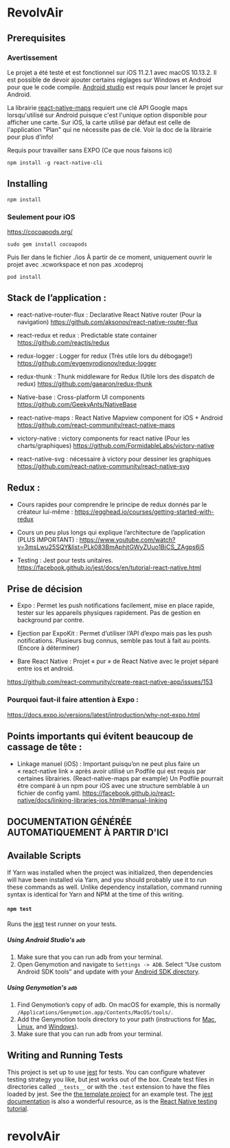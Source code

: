 # RevolvAir

## Prerequisites

### Avertissement

Le projet a été testé et est fonctionnel sur iOS 11.2.1 avec macOS 10.13.2.
Il est possible de devoir ajouter certains réglages sur Windows et Android pour que le code compile.
[Android studio](https://developer.android.com/studio/index.html) est requis pour lancer le projet sur Android.



La librairie [react-native-maps](https://github.com/react-community/react-native-maps) requiert une clé API Google maps lorsqu'utilisé sur Android puisque c'est l'unique option disponible pour afficher une carte.
Sur iOS, la carte utilisé par défaut est celle de l'application "Plan" qui ne nécessite pas de clé. Voir la doc de la librairie pour plus d'info! 

Requis pour travailler sans EXPO (Ce que nous faisons ici)

```
npm install -g react-native-cli
```

## Installing

```
npm install
```

### Seulement pour iOS

https://cocoapods.org/

```
sudo gem install cocoapods
```

Puis ller dans le fichier ./ios
À partir de ce moment, uniquement ouvrir le projet avec .xcworkspace et non pas .xcodeproj

```
pod install
```


## Stack de l’application : 

* react-native-router-flux : Declarative React Native router (Pour la navigation)
https://github.com/aksonov/react-native-router-flux

* react-redux et redux : Predictable state container
https://github.com/reactjs/redux

* redux-logger : Logger for redux (Très utile lors du débogage!)
https://github.com/evgenyrodionov/redux-logger

* redux-thunk : Thunk middleware for Redux (Utile lors des dispatch de redux)
https://github.com/gaearon/redux-thunk

* Native-base : Cross-platform UI components 
https://github.com/GeekyAnts/NativeBase

* react-native-maps : React Native Mapview component for iOS + Android
https://github.com/react-community/react-native-maps

* victory-native : victory components for react native (Pour les charts/graphiques)
https://github.com/FormidableLabs/victory-native

* react-native-svg : nécessaire à victory pour dessiner les graphiques
https://github.com/react-native-community/react-native-svg


## Redux : 

* Cours rapides pour comprendre le principe de redux donnés par le créateur lui-même : https://egghead.io/courses/getting-started-with-redux

* Cours un peu plus longs qui explique l’architecture de l’application (PLUS IMPORTANT) : 
https://www.youtube.com/watch?v=3msLwu25SQY&list=PLk083BmAphjtGWyZUuo1BiCS_ZAgps6j5

* Testing : Jest pour tests unitaires.
https://facebook.github.io/jest/docs/en/tutorial-react-native.html


## Prise de décision

* Expo : Permet les push notifications facilement, mise en place rapide, tester sur les appareils physiques rapidement. Pas de gestion en background par contre.

* Ejection par ExpoKit : Permet d’utiliser l’API d’expo mais pas les push notifications. Plusieurs bug connus, semble pas tout à fait au points. (Encore à déterminer)

* Bare React Native : Projet « pur » de React Native avec le projet séparé entre ios et android.

https://github.com/react-community/create-react-native-app/issues/153

### Pourquoi faut-il faire attention à Expo : 
https://docs.expo.io/versions/latest/introduction/why-not-expo.html



## Points importants qui évitent beaucoup de cassage de tête :

* Linkage manuel (iOS) : Important puisqu’on ne peut plus faire un « react-native link » après avoir utilisé un Podfile qui est requis par certaines librairies. (React-native-maps par example) Un Podfile pourrait être comparé à un npm pour iOS avec une structure semblable à un fichier de config yaml. 
https://facebook.github.io/react-native/docs/linking-libraries-ios.html#manual-linking



## DOCUMENTATION GÉNÉRÉE AUTOMATIQUEMENT À PARTIR D'ICI

## Available Scripts

If Yarn was installed when the project was initialized, then dependencies will have been installed via Yarn, and you should probably use it to run these commands as well. Unlike dependency installation, command running syntax is identical for Yarn and NPM at the time of this writing.

#### `npm test`

Runs the [jest](https://github.com/facebook/jest) test runner on your tests.

##### Using Android Studio's `adb`

1. Make sure that you can run adb from your terminal.
2. Open Genymotion and navigate to `Settings -> ADB`. Select “Use custom Android SDK tools” and update with your [Android SDK directory](https://stackoverflow.com/questions/25176594/android-sdk-location).

##### Using Genymotion's `adb`

1. Find Genymotion’s copy of adb. On macOS for example, this is normally `/Applications/Genymotion.app/Contents/MacOS/tools/`.
2. Add the Genymotion tools directory to your path (instructions for [Mac](http://osxdaily.com/2014/08/14/add-new-path-to-path-command-line/), [Linux](http://www.computerhope.com/issues/ch001647.htm), and [Windows](https://www.howtogeek.com/118594/how-to-edit-your-system-path-for-easy-command-line-access/)).
3. Make sure that you can run adb from your terminal.


## Writing and Running Tests

This project is set up to use [jest](https://facebook.github.io/jest/) for tests. You can configure whatever testing strategy you like, but jest works out of the box. Create test files in directories called `__tests__` or with the `.test` extension to have the files loaded by jest. See the [the template project](https://github.com/react-community/create-react-native-app/blob/master/react-native-scripts/template/App.test.js) for an example test. The [jest documentation](https://facebook.github.io/jest/docs/en/getting-started.html) is also a wonderful resource, as is the [React Native testing tutorial](https://facebook.github.io/jest/docs/en/tutorial-react-native.html).

# revolvAir
